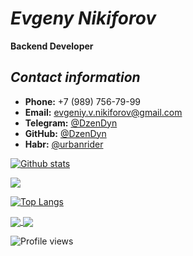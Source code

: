 # *Evgeny Nikiforov*
**Backend Developer**

## *Contact information*
* **Phone:** +7 (989) 756-79-99
* **Email:** evgeniy.v.nikiforov@gmail.com
* **Telegram:** [@DzenDyn](https://t.me/dzendyn) 
* **GitHub:** [@DzenDyn](https://github.com/dzendyn)
* **Habr:** [@urbanrider](https://habr.com/ru/users/urbanrider/)  

[![Github stats](https://github-readme-stats.vercel.app/api?username=dzendyn&show_icons=true&theme=vue&count_private=true)](https://github.com/dzendyn)

<img align="center" src="https://github-readme-stats.vercel.app/api?username=dzendyn&show_icons=true&theme=vue&count_private=true" />

[![Top Langs](https://github-readme-stats.vercel.app/api/top-langs/?username=dzendyn&show_icons=true&theme=vue&layout=compact)](https://github.com/dzendyn)



<a href="https://github.com/dzendyn/baseBackend">
  <img align="center" src="https://github-readme-stats.vercel.app/api/pin/?username=dzendyn&repo=baseBackend" />
</a>
<a href="https://github.com/dzendyn/zen-cf-ddns">
  <img align="center" src="https://github-readme-stats.vercel.app/api/pin/?username=dzendyn&repo=zen-cf-ddns" />
</a>






![Profile views](https://gpvc.arturio.dev/dzendyn)

<!--
**DzenDyn/DzenDyn** is a ✨ _special_ ✨ repository because its `README.md` (this file) appears on your GitHub profile.

Here are some ideas to get you started:

- 🔭 I’m currently working on ...
- 🌱 I’m currently learning ...
- 👯 I’m looking to collaborate on ...
- 🤔 I’m looking for help with ...
- 💬 Ask me about ...
- 📫 How to reach me: ...
- 😄 Pronouns: ...
- ⚡ Fun fact: ...
-->

